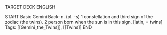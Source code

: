 TARGET DECK
ENGLISH

START
Basic
Gemini
Back: n. (pl. -s) 1 constellation and third sign of the zodiac (the twins). 2 person born when the sun is in this sign. [latin, = twins]
Tags: [[Gemini_the_Twins]], [[Twins]]
END
